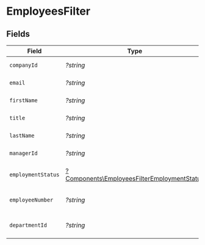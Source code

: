 # EmployeesFilter


## Fields

| Field                                                                                                     | Type                                                                                                      | Required                                                                                                  | Description                                                                                               | Example                                                                                                   |
| --------------------------------------------------------------------------------------------------------- | --------------------------------------------------------------------------------------------------------- | --------------------------------------------------------------------------------------------------------- | --------------------------------------------------------------------------------------------------------- | --------------------------------------------------------------------------------------------------------- |
| `companyId`                                                                                               | *?string*                                                                                                 | :heavy_minus_sign:                                                                                        | Company ID to filter on                                                                                   | 1234                                                                                                      |
| `email`                                                                                                   | *?string*                                                                                                 | :heavy_minus_sign:                                                                                        | Email to filter on                                                                                        | elon@tesla.com                                                                                            |
| `firstName`                                                                                               | *?string*                                                                                                 | :heavy_minus_sign:                                                                                        | First Name to filter on                                                                                   | Elon                                                                                                      |
| `title`                                                                                                   | *?string*                                                                                                 | :heavy_minus_sign:                                                                                        | Job title to filter on                                                                                    | Manager                                                                                                   |
| `lastName`                                                                                                | *?string*                                                                                                 | :heavy_minus_sign:                                                                                        | Last Name to filter on                                                                                    | Musk                                                                                                      |
| `managerId`                                                                                               | *?string*                                                                                                 | :heavy_minus_sign:                                                                                        | Manager id to filter on                                                                                   | 1234                                                                                                      |
| `employmentStatus`                                                                                        | [?Components\EmployeesFilterEmploymentStatus](../../Models/Components/EmployeesFilterEmploymentStatus.md) | :heavy_minus_sign:                                                                                        | Employment status to filter on                                                                            | active                                                                                                    |
| `employeeNumber`                                                                                          | *?string*                                                                                                 | :heavy_minus_sign:                                                                                        | Employee number to filter on                                                                              | 123456-AB                                                                                                 |
| `departmentId`                                                                                            | *?string*                                                                                                 | :heavy_minus_sign:                                                                                        | ID of the department to filter on                                                                         | 1234                                                                                                      |